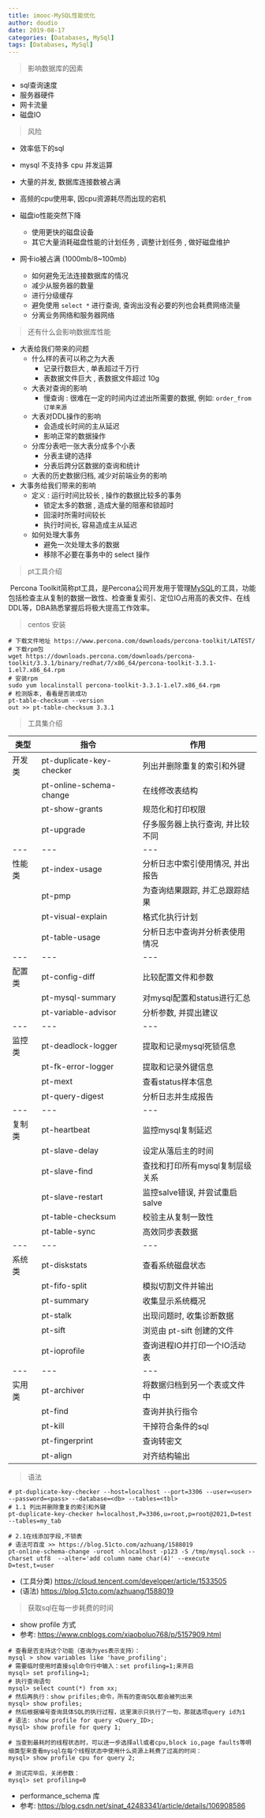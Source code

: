 ```yaml
---
title: imooc-MySQL性能优化
author: doudio
date: 2019-08-17
categories: [Databases, MySql]
tags: [Databases, MySql]
---
```


> 影响数据库的因素

* sql查询速度
* 服务器硬件
* 网卡流量
* 磁盘IO

> 风险

* 效率低下的sql

* mysql 不支持多 cpu 并发运算
* 大量的并发, 数据库连接数被占满
* 高频的cpu使用率, 因cpu资源耗尽而出现的宕机
* 磁盘io性能突然下降
  * 使用更快的磁盘设备
  * 其它大量消耗磁盘性能的计划任务 , 调整计划任务 , 做好磁盘维护
* 网卡io被占满 (1000mb/8~100mb)
  * 如何避免无法连接数据库的情况
  * 减少从服务器的数量
  * 进行分级缓存
  * 避免使用 `select *` 进行查询, 查询出没有必要的列也会耗费网络流量
  * 分离业务网络和服务器网络

> 还有什么会影响数据库性能

* 大表给我们带来的问题
  * 什么样的表可以称之为大表
    * 记录行数巨大 , 单表超过千万行
    * 表数据文件巨大 , 表数据文件超过 10g
  * 大表对查询的影响
    * 慢查询 : 很难在一定的时间内过滤出所需要的数据, 例如: `order_from 订单来源`
  * 大表对DDL操作的影响
    * 会造成长时间的主从延迟
    * 影响正常的数据操作
  * 分库分表吧一张大表分成多个小表
    * 分表主键的选择
    * 分表后跨分区数据的查询和统计
  * 大表的历史数据归档, 减少对前端业务的影响
* 大事务给我们带来的影响
  * 定义 : 运行时间比较长 , 操作的数据比较多的事务
    * 锁定太多的数据 , 造成大量的阻塞和锁超时
    * 回滚时所需时间较长
    * 执行时间长, 容易造成主从延迟
  * 如何处理大事务
    * 避免一次处理太多的数据
    * 移除不必要在事务中的 select 操作

> pt工具介绍

​	Percona Toolkit简称pt工具，是Percona公司开发用于管理[MySQL](https://cloud.tencent.com/product/cdb?from=10680)的工具，功能包括检查主从复制的数据一致性、检查重复索引、定位IO占用高的表文件、在线DDL等，DBA熟悉掌握后将极大提高工作效率。

> centos 安装

```shell
# 下载文件地址 https://www.percona.com/downloads/percona-toolkit/LATEST/
# 下载rpm包
wget https://downloads.percona.com/downloads/percona-toolkit/3.3.1/binary/redhat/7/x86_64/percona-toolkit-3.3.1-1.el7.x86_64.rpm
# 安装rpm
sudo yum localinstall percona-toolkit-3.3.1-1.el7.x86_64.rpm
# 检测版本, 看看是否装成功
pt-table-checksum --version 
out >> pt-table-checksum 3.3.1
```

> 工具集介绍

| 类型   | 指令                     | 作用                             |
| ------ | ------------------------ | -------------------------------- |
| 开发类 | pt-duplicate-key-checker | 列出并删除重复的索引和外键       |
|        | pt-online-schema-change  | 在线修改表结构                   |
|        | pt-show-grants           | 规范化和打印权限                 |
|        | pt-upgrade               | 仔多服务器上执行查询, 并比较不同 |
| ---    | ---                      | ---                              |
| 性能类 | pt-index-usage           | 分析日志中索引使用情况, 并出报告 |
|        | pt-pmp                   | 为查询结果跟踪, 并汇总跟踪结果   |
|        | pt-visual-explain        | 格式化执行计划                   |
|        | pt-table-usage           | 分析日志中查询并分析表使用情况   |
| ---    | ---                      | ---                              |
| 配置类 | pt-config-diff           | 比较配置文件和参数               |
|        | pt-mysql-summary         | 对mysql配置和status进行汇总      |
|        | pt-variable-advisor      | 分析参数, 并提出建议             |
| ---    | ---                      | ---                              |
| 监控类 | pt-deadlock-logger       | 提取和记录mysql死锁信息          |
|        | pt-fk-error-logger       | 提取和记录外键信息               |
|        | pt-mext                  | 查看status样本信息               |
|        | pt-query-digest          | 分析日志并生成报告               |
| ---    | ---                      | ---                              |
| 复制类 | pt-heartbeat             | 监控mysql复制延迟                |
|        | pt-slave-delay           | 设定从落后主的时间               |
|        | pt-slave-find            | 查找和打印所有mysql复制层级关系  |
|        | pt-slave-restart         | 监控salve错误, 并尝试重启salve   |
|        | pt-table-checksum        | 校验主从复制一致性               |
|        | pt-table-sync            | 高效同步表数据                   |
| ---    | ---                      | ---                              |
| 系统类 | pt-diskstats             | 查看系统磁盘状态                 |
|        | pt-fifo-split            | 模拟切割文件并输出               |
|        | pt-summary               | 收集显示系统概况                 |
|        | pt-stalk                 | 出现问题时, 收集诊断数据         |
|        | pt-sift                  | 浏览由 pt-sift 创建的文件        |
|        | pt-ioprofile             | 查询进程IO并打印一个IO活动表     |
| ---    | ---                      | ---                              |
| 实用类 | pt-archiver              | 将数据归档到另一个表或文件中     |
|        | pt-find                  | 查询并执行指令                   |
|        | pt-kill                  | 干掉符合条件的sql                |
|        | pt-fingerprint           | 查询转密文                       |
|        | pt-align                 | 对齐结构输出                     |

> 语法

```shell
# pt-duplicate-key-checker --host=localhost --port=3306 --user=<user> --password=<pass> --database=<db> --tables=<tbl>
# 1.1 列出并删除重复的索引和外键
pt-duplicate-key-checker h=localhost,P=3306,u=root,p=root@2021,D=test --tables=my_tab

# 2.1在线添加字段,不锁表
# 语法可百度 >> https://blog.51cto.com/azhuang/1588019
pt-online-schema-change -uroot -hlocalhost -p123 -S /tmp/mysql.sock --charset utf8  --alter='add column name char(4)' --execute D=test,t=user
```

* (工具分类) https://cloud.tencent.com/developer/article/1533505
* (语法) https://blog.51cto.com/azhuang/1588019

> 获取sql在每一步耗费的时间

* show profile 方式
* 参考: https://www.cnblogs.com/xiaoboluo768/p/5157909.html

```shell
# 查看是否支持这个功能（查询为yes表示支持）：
mysql > show variables like 'have_profiling';
# 需要临时使用时直接sql命令行中输入：set profiling=1;来开启
mysql> set profiling=1;
# 执行查询语句
mysql> select count(*) from xx;
# 然后再执行：show prifiles;命令，所有的查询SQL都会被列出来
mysql> show profiles;
# 然后根据编号查询具体SQL的执行过程，这里演示只执行了一句，那就选项query id为1
# 语法: show profile for query <Query_ID>;
mysql> show profile for query 1;

# 当查到最耗时的线程状态时，可以进一步选择all或者cpu,block io,page faults等明细类型来查看mysql在每个线程状态中使用什么资源上耗费了过高的时间：
mysql> show profile cpu for query 2;

# 测试完毕后，关闭参数：
mysql> set profiling=0
```

* performance_schema 库
* 参考: https://blog.csdn.net/sinat_42483341/article/details/106908586